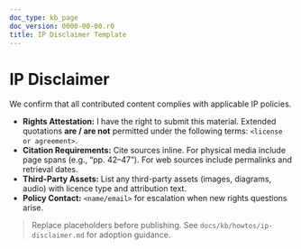 ```yaml
---
doc_type: kb_page
doc_version: 0000-00-00.r0
title: IP Disclaimer Template
---
```


IP Disclaimer
=============

We confirm that all contributed content complies with applicable IP policies.

- **Rights Attestation:** I have the right to submit this material. Extended quotations **are / are not** permitted under the following terms: `<license or agreement>`.
- **Citation Requirements:** Cite sources inline. For physical media include page spans (e.g., “pp. 42–47”). For web sources include permalinks and retrieval dates.
- **Third-Party Assets:** List any third-party assets (images, diagrams, audio) with licence type and attribution text.
- **Policy Contact:** `<name/email>` for escalation when new rights questions arise.

> Replace placeholders before publishing. See `docs/kb/howtos/ip-disclaimer.md` for adoption guidance.
